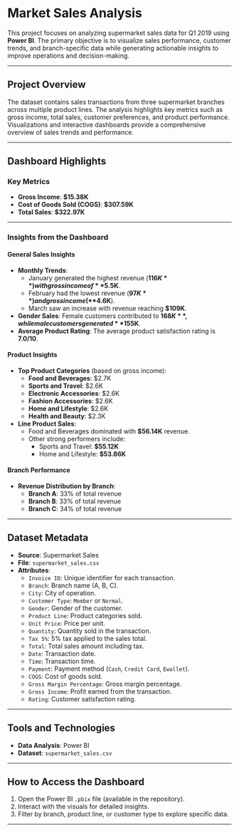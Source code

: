 # Market Sales Analysis

This project focuses on analyzing supermarket sales data for Q1 2019 using **Power BI**. The primary objective is to visualize sales performance, customer trends, and branch-specific data while generating actionable insights to improve operations and decision-making.

---

## Project Overview

The dataset contains sales transactions from three supermarket branches across multiple product lines. The analysis highlights key metrics such as gross income, total sales, customer preferences, and product performance. Visualizations and interactive dashboards provide a comprehensive overview of sales trends and performance.

---

## Dashboard Highlights

### Key Metrics
- **Gross Income**: **$15.38K**
- **Cost of Goods Sold (COGS)**: **$307.59K**
- **Total Sales**: **$322.97K**

---

### Insights from the Dashboard

#### General Sales Insights
- **Monthly Trends**: 
  - January generated the highest revenue (**$116K**) with gross income of **$5.5K**.
  - February had the lowest revenue (**$97K**) and gross income (**$4.6K**).
  - March saw an increase with revenue reaching **$109K**.
- **Gender Sales**: Female customers contributed to **$168K**, while male customers generated **$155K**.
- **Average Product Rating**: The average product satisfaction rating is **7.0/10**.

#### Product Insights
- **Top Product Categories** (based on gross income):
  - **Food and Beverages**: $2.7K
  - **Sports and Travel**: $2.6K
  - **Electronic Accessories**: $2.6K
  - **Fashion Accessories**: $2.6K
  - **Home and Lifestyle**: $2.6K
  - **Health and Beauty**: $2.3K
- **Line Product Sales**:
  - Food and Beverages dominated with **$56.14K** revenue.
  - Other strong performers include:
    - Sports and Travel: **$55.12K**
    - Home and Lifestyle: **$53.86K**

#### Branch Performance
- **Revenue Distribution by Branch**:
  - **Branch A**: 33% of total revenue
  - **Branch B**: 33% of total revenue
  - **Branch C**: 34% of total revenue

---

## Dataset Metadata

- **Source**: Supermarket Sales
- **File**: `supermarket_sales.csv`
- **Attributes**:
  - `Invoice ID`: Unique identifier for each transaction.
  - `Branch`: Branch name (A, B, C).
  - `City`: City of operation.
  - `Customer Type`: `Member` or `Normal`.
  - `Gender`: Gender of the customer.
  - `Product Line`: Product categories sold.
  - `Unit Price`: Price per unit.
  - `Quantity`: Quantity sold in the transaction.
  - `Tax 5%`: 5% tax applied to the sales total.
  - `Total`: Total sales amount including tax.
  - `Date`: Transaction date.
  - `Time`: Transaction time.
  - `Payment`: Payment method (`Cash`, `Credit Card`, `Ewallet`).
  - `COGS`: Cost of goods sold.
  - `Gross Margin Percentage`: Gross margin percentage.
  - `Gross Income`: Profit earned from the transaction.
  - `Rating`: Customer satisfaction rating.

---

## Tools and Technologies

- **Data Analysis**: Power BI
- **Dataset**: `supermarket_sales.csv`

---

## How to Access the Dashboard

1. Open the Power BI `.pbix` file (available in the repository).
2. Interact with the visuals for detailed insights.
3. Filter by branch, product line, or customer type to explore specific data.

---
